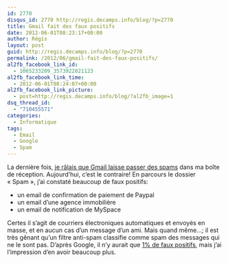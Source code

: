 ```yaml
---
id: 2770
disqus_id: 2770 http://regis.decamps.info/blog/?p=2770
title: Gmail fait des faux positifs
date: 2012-06-01T08:23:17+00:00
author: Régis
layout: post
guid: http://regis.decamps.info/blog/?p=2770
permalink: /2012/06/gmail-fait-des-faux-positifs/
al2fb_facebook_link_id:
  - 1065233209_3573922021123
al2fb_facebook_link_time:
  - 2012-06-01T08:24:07+00:00
al2fb_facebook_link_picture:
  - post=http://regis.decamps.info/blog/?al2fb_image=1
dsq_thread_id:
  - "710455571"
categories:
  - Informatique
tags:
  - Email
  - Google
  - Spam
---
```

La dernière fois, [je râlais que Gmail laisse passer des spams](http://regis.decamps.info/blog/2008/07/spam-getting-in-my-inbox/) dans ma boîte de réception. Aujourd’hui, c’est le contraire! En parcours le dossier « Spam », j’ai constaté beaucoup de faux positifs:

  * un email de confirmation de paiement de Paypal
  * un email d’une agence immobilière 
  * un email de notification de MySpace

Certes il s’agit de courriers électroniques automatiques et envoyés en masse, et en aucun cas d’un message d’un ami. Mais quand même…; il est très gênant qu’un filtre anti-spam classifie comme spam des messages qui ne le sont pas. D’après Google, il n’y aurait que [1% de faux positifs](http://gadgetwise.blogs.nytimes.com/2012/04/11/gmail-fires-back-in-the-war-on-spam/), mais j’ai l’impression d’en avoir beaucoup plus.
